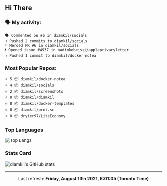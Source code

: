 ## Hi There

### 🗣 My activity:

```
🗣 Commented on #6 in diamkil/socials
⬆️ Pushed 2 commits to diamkil/socials
🎉 Merged PR #6 in diamkil/socials
❗️ Opened issue #4937 in nadimkobeissi/appleprivacyletter
⬆️ Pushed 1 commit to diamkil/docker-notea
```

### Most Popular Repos:

```
⭐️ 5 📦 diamkil/docker-notea
⭐️ 4 📦 diamkil/socials
⭐️ 2 📦 diamkil/screenshots
⭐️ 0 📦 diamkil/diamkil
⭐️ 0 📦 diamkil/docker-templates
⭐️ 0 📦 diamkil/prnt.sc
⭐️ 0 📦 dryter97/LiteEconomy
```

### Top Languages

![Top Langs](https://github-readme-stats.vercel.app/api/top-langs/?username=diamkil&layout=compact&langs_count=10)

### Stats Card

![diamkil's GitHub stats](https://github-readme-stats.vercel.app/api?username=diamkil&count_private=true&show_icons=true)

---

<p align="center">
  Last refresh: 
  <b>Friday, August 13th 2021, 6:01:05 (Toronto Time)</b>
</p>
